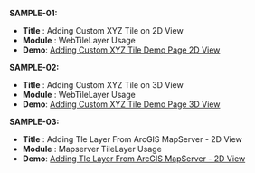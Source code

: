 **SAMPLE-01:**

 - **Title** : Adding Custom XYZ Tile on 2D View
 - **Module** : WebTileLayer Usage
 - **Demo**: [Adding Custom XYZ Tile Demo Page 2D View](https://github.com/gislayer/arcgis-javascript-sample-code)

 **SAMPLE-02:**

 - **Title** : Adding Custom XYZ Tile on 3D View
 - **Module** : WebTileLayer Usage
 - **Demo**: [Adding Custom XYZ Tile Demo Page 3D View](https://github.com/gislayer/arcgis-javascript-sample-code)

 **SAMPLE-03:**

 - **Title** : Adding Tle Layer From ArcGIS MapServer - 2D View
 - **Module** : Mapserver TileLayer Usage
 - **Demo**: [Adding Tle Layer From ArcGIS MapServer - 2D View](https://github.com/gislayer/arcgis-javascript-sample-code)
